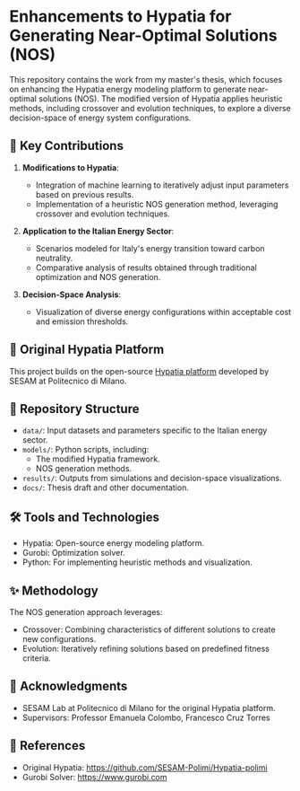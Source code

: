 
# Enhancements to Hypatia for Generating Near-Optimal Solutions (NOS)

This repository contains the work from my master's thesis, which focuses on enhancing the Hypatia energy modeling platform to generate near-optimal solutions (NOS). The modified version of Hypatia applies heuristic methods, including crossover and evolution techniques, to explore a diverse decision-space of energy system configurations.

## 🌟 Key Contributions
1. **Modifications to Hypatia**:
   - Integration of machine learning to iteratively adjust input parameters based on previous results.
   - Implementation of a heuristic NOS generation method, leveraging crossover and evolution techniques.

2. **Application to the Italian Energy Sector**:
   - Scenarios modeled for Italy's energy transition toward carbon neutrality.
   - Comparative analysis of results obtained through traditional optimization and NOS generation.

3. **Decision-Space Analysis**:
   - Visualization of diverse energy configurations within acceptable cost and emission thresholds.

## 🔗 Original Hypatia Platform
This project builds on the open-source [Hypatia platform](https://github.com/SESAM-Polimi/hypatia) developed by SESAM at Politecnico di Milano.

## 📂 Repository Structure
- `data/`: Input datasets and parameters specific to the Italian energy sector.
- `models/`: Python scripts, including:
  - The modified Hypatia framework.
  - NOS generation methods.
- `results/`: Outputs from simulations and decision-space visualizations.
- `docs/`: Thesis draft and other documentation.

## 🛠 Tools and Technologies

-	Hypatia: Open-source energy modeling platform.
- Gurobi: Optimization solver.
-	Python: For implementing heuristic methods and visualization.

## ✨ Methodology

The NOS generation approach leverages:
- Crossover: Combining characteristics of different solutions to create new configurations.
- Evolution: Iteratively refining solutions based on predefined fitness criteria.

## 🤝 Acknowledgments

- SESAM Lab at Politecnico di Milano for the original Hypatia platform.
-	Supervisors: Professor Emanuela Colombo, Francesco Cruz Torres

## 📖 References

- Original Hypatia: https://github.com/SESAM-Polimi/Hypatia-polimi
-	Gurobi Solver: https://www.gurobi.com
